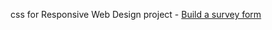 css for Responsive Web Design project - [Build a survey form](https://learn.freecodecamp.org/responsive-web-design/responsive-web-design-projects/build-a-survey-form/)
